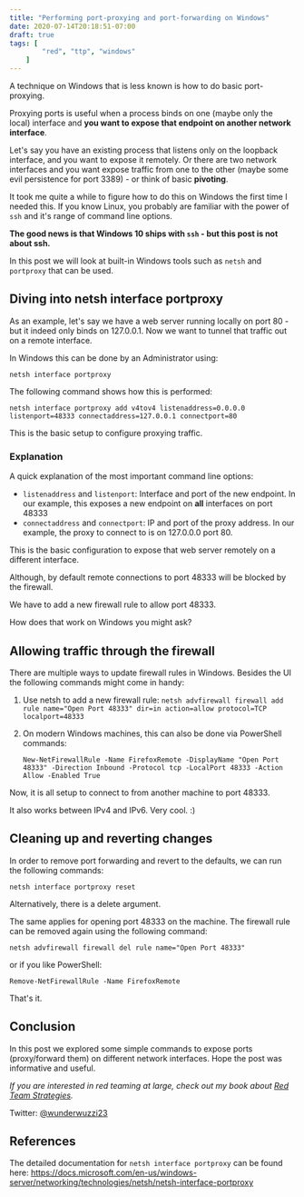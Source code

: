 ```yaml
---
title: "Performing port-proxying and port-forwarding on Windows"
date: 2020-07-14T20:18:51-07:00
draft: true
tags: [
        "red", "ttp", "windows"
    ]
---
```


A technique on Windows that is less known is how to do basic port-proxying.

Proxying ports is useful when a process binds on one (maybe only the local) interface and **you want to expose that endpoint on another network interface**.

Let's say you have an existing process that listens only on the loopback interface, and you want to expose it remotely. Or there are two network interfaces and you want expose traffic from one to the other (maybe some evil persistence for port 3389) - or think of basic **pivoting**.

It took me quite a while to figure how to do this on Windows the first time I needed this. If you know Linux, you probably are familiar with the power of `ssh` and it's range of command line options. 

**The good news is that Windows 10 ships with `ssh` - but this post is not about ssh.**

In this post we will look at built-in Windows tools such as `netsh` and `portproxy` that can be used.

## Diving into netsh interface portproxy

As an example, let's say we have a web server running locally on port 80 - but it indeed only binds on 127.0.0.1. Now we want to tunnel that traffic out on a remote interface.

In Windows this can be done by an Administrator using: 

`netsh interface portproxy` 

The following command shows how this is performed:

``` netsh interface portproxy add v4tov4 listenaddress=0.0.0.0 listenport=48333 connectaddress=127.0.0.1 connectport=80 ``` 

This is the basic setup to configure proxying traffic.

### Explanation

A quick explanation of the most important command line options:

* `listenaddress` and `listenport`: Interface and port of the new endpoint. In our example, this exposes a new endpoint on **all** interfaces on port 48333 
* `connectaddress` and `connectport`: IP and port of the proxy address. In our example, the proxy to connect to is on 127.0.0.0 port 80.

This is the basic configuration to expose that web server remotely on a different interface.

Although, by default remote connections to port 48333 will be blocked by the firewall.

We have to add a new firewall rule to allow port 48333. 

How does that work on Windows you might ask?

## Allowing traffic through the firewall

There are multiple ways to update firewall rules in Windows. Besides the UI the following commands might come in handy: 

1. Use netsh to add a new firewall rule:
    ` netsh advfirewall firewall add rule name="Open Port 48333" dir=in action=allow protocol=TCP localport=48333 `
2. On modern Windows machines, this can also be done via PowerShell commands:

    ` New-NetFirewallRule -Name FirefoxRemote -DisplayName "Open Port 48333" -Direction Inbound -Protocol tcp -LocalPort 48333 -Action Allow -Enabled True ` 

Now, it is all setup to connect to from another machine to port 48333. 

It also works between IPv4 and IPv6. Very cool. :)

## Cleaning up and reverting changes 

In order to remove port forwarding and revert to the defaults, we can run the following commands: 

`netsh interface portproxy reset`

Alternatively, there is a delete argument. 

The same applies for opening port 48333 on the machine. The firewall rule can be removed again using the following command:

` netsh advfirewall firewall del rule name="Open Port 48333" `

or if you like PowerShell:

` Remove-NetFirewallRule -Name FirefoxRemote `

That's it.

## Conclusion

In this post we explored some simple commands to expose ports (proxy/forward them) on different network interfaces. Hope the post was informative and useful. 

*If you are interested in red teaming at large, check out my book about [Red Team Strategies](https://www.amazon.com/gp/product/1838828869/ref=as_li_tl?ie=UTF8&camp=1789&creative=9325&creativeASIN=1838828869&linkCode=as2&tag=wunderwuzzi-20&linkId=b6523e937607be47499c6010ff489537).*

Twitter: [@wunderwuzzi23](https://twitter.com/wunderwuzzi23)


## References

The detailed documentation for `netsh interface portproxy` can be found here:
https://docs.microsoft.com/en-us/windows-server/networking/technologies/netsh/netsh-interface-portproxy